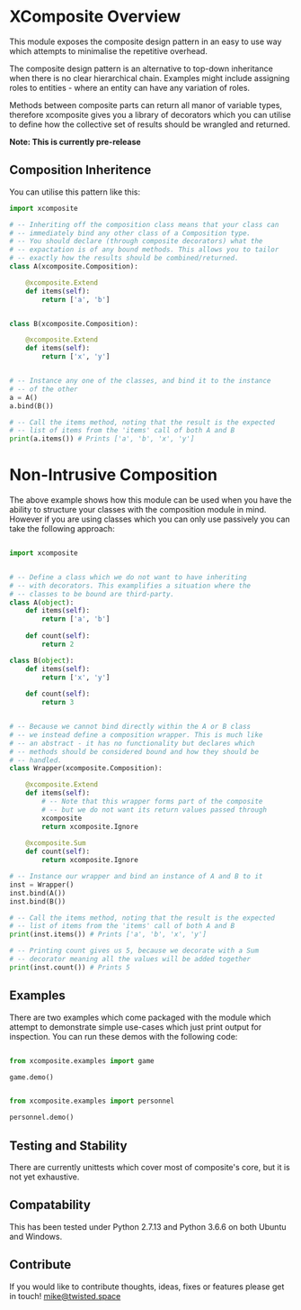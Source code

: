 # XComposite Overview
This module exposes the composite design pattern in an easy to use way
which attempts to minimalise the repetitive overhead.

The composite design pattern is an alternative to top-down inheritance
when there is no clear hierarchical chain. Examples might include assigning
roles to entities - where an entity can have any variation of roles.

Methods between composite parts can return all manor of variable types, 
therefore xcomposite gives you a library of decorators which you can utilise
to define how the collective set of results should be wrangled and returned.

__Note: This is currently pre-release__

## Composition Inheritence
You can utilise this pattern like this:


```python
import xcomposite

# -- Inheriting off the composition class means that your class can
# -- immediately bind any other class of a Composition type.
# -- You should declare (through composite decorators) what the
# -- expactation is of any bound methods. This allows you to tailor
# -- exactly how the results should be combined/returned.
class A(xcomposite.Composition):

    @xcomposite.Extend
    def items(self):
        return ['a', 'b']


class B(xcomposite.Composition):

    @xcomposite.Extend
    def items(self):
        return ['x', 'y']


# -- Instance any one of the classes, and bind it to the instance
# -- of the other
a = A()
a.bind(B())

# -- Call the items method, noting that the result is the expected
# -- list of items from the 'items' call of both A and B
print(a.items()) # Prints ['a', 'b', 'x', 'y']
```
# Non-Intrusive Composition 
The above example shows how this module can be used when you have the
ability to structure your classes with the composition module in mind. However
if you are using classes which you can only use passively you can take the
following approach:

```python

import xcomposite


# -- Define a class which we do not want to have inheriting
# -- with decorators. This examplifies a situation where the
# -- classes to be bound are third-party.
class A(object):
    def items(self):
        return ['a', 'b']
    
    def count(self):
        return 2

class B(object):
    def items(self):
        return ['x', 'y']
    
    def count(self):
        return 3 


# -- Because we cannot bind directly within the A or B class
# -- we instead define a composition wrapper. This is much like
# -- an abstract - it has no functionality but declares which
# -- methods should be considered bound and how they should be
# -- handled.
class Wrapper(xcomposite.Composition):

    @xcomposite.Extend
    def items(self):
        # -- Note that this wrapper forms part of the composite
        # -- but we do not want its return values passed through
        xcomposite
        return xcomposite.Ignore
    
    @xcomposite.Sum
    def count(self):
        return xcomposite.Ignore

# -- Instance our wrapper and bind an instance of A and B to it
inst = Wrapper()
inst.bind(A())
inst.bind(B())

# -- Call the items method, noting that the result is the expected
# -- list of items from the 'items' call of both A and B
print(inst.items()) # Prints ['a', 'b', 'x', 'y']

# -- Printing count gives us 5, because we decorate with a Sum
# -- decorator meaning all the values will be added together
print(inst.count()) # Prints 5

```
## Examples
There are two examples which come packaged with the module which attempt to
demonstrate simple use-cases which just print output for inspection. You can
run these demos with the following code:

```python

from xcomposite.examples import game

game.demo()
```

```python

from xcomposite.examples import personnel

personnel.demo()
```
## Testing and Stability

There are currently unittests which cover most of composite's core, but it is not yet exhaustive.

## Compatability

This has been tested under Python 2.7.13 and Python 3.6.6 on both Ubuntu and Windows.

## Contribute

If you would like to contribute thoughts, ideas, fixes or features please get in touch! mike@twisted.space
